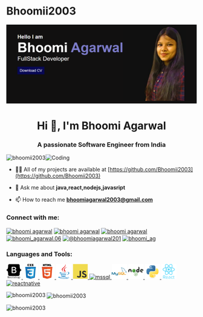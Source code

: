 # Bhoomii2003
![logo](https://github.com/Bhoomii2003/BhoomiAgarwal/blob/main/Screenshot%20(26).png)
<h1 align="center">Hi 👋, I'm Bhoomi Agarwal</h1>
<h3 align="center">A passionate Software Engineer from India</h3>
<img align="right" alt="Coding"width="400"src="https://cdn.dribbble.com/users/4055494/screenshots/15215756/media/d2b66c4ca0192aa26d103448b3d1518b.gif">

<p align="left"> <img src="https://komarev.com/ghpvc/?username=bhoomii2003&label=Profile%20views&color=0e75b6&style=flat" alt="bhoomii2003" /> </p>

- 👨‍💻 All of my projects are available at [https://github.com/Bhoomii2003](https://github.com/Bhoomii2003)

- 💬 Ask me about **java,react,nodejs,javasript**

- 📫 How to reach me **bhoomiagarwal2003@gmail.com**

<h3 align="left">Connect with me:</h3>
<p align="left">
<a href="https://twitter.com/bhoomi agarwal" target="blank"><img align="center" src="https://raw.githubusercontent.com/rahuldkjain/github-profile-readme-generator/master/src/images/icons/Social/twitter.svg" alt="bhoomi agarwal" height="30" width="40" /></a>
<a href="https://linkedin.com/in/bhoomi agarwal" target="blank"><img align="center" src="https://raw.githubusercontent.com/rahuldkjain/github-profile-readme-generator/master/src/images/icons/Social/linked-in-alt.svg" alt="bhoomi agarwal" height="30" width="40" /></a>
<a href="https://fb.com/bhoomi agarwal" target="blank"><img align="center" src="https://raw.githubusercontent.com/rahuldkjain/github-profile-readme-generator/master/src/images/icons/Social/facebook.svg" alt="bhoomi agarwal" height="30" width="40" /></a>
<a href="https://instagram.com/bhoomi_agarwal.06" target="blank"><img align="center" src="https://raw.githubusercontent.com/rahuldkjain/github-profile-readme-generator/master/src/images/icons/Social/instagram.svg" alt="bhoomi_agarwal.06" height="30" width="40" /></a>
<a href="https://www.hackerrank.com/@bhoomiagarwal201" target="blank"><img align="center" src="https://raw.githubusercontent.com/rahuldkjain/github-profile-readme-generator/master/src/images/icons/Social/hackerrank.svg" alt="@bhoomiagarwal201" height="30" width="40" /></a>
<a href="https://www.leetcode.com/bhoomi_ag" target="blank"><img align="center" src="https://raw.githubusercontent.com/rahuldkjain/github-profile-readme-generator/master/src/images/icons/Social/leet-code.svg" alt="bhoomi_ag" height="30" width="40" /></a>
</p>

<h3 align="left">Languages and Tools:</h3>
<p align="left"> <a href="https://getbootstrap.com" target="_blank" rel="noreferrer"> <img src="https://raw.githubusercontent.com/devicons/devicon/master/icons/bootstrap/bootstrap-plain-wordmark.svg" alt="bootstrap" width="40" height="40"/> </a> <a href="https://www.w3schools.com/css/" target="_blank" rel="noreferrer"> <img src="https://raw.githubusercontent.com/devicons/devicon/master/icons/css3/css3-original-wordmark.svg" alt="css3" width="40" height="40"/> </a> <a href="https://www.w3.org/html/" target="_blank" rel="noreferrer"> <img src="https://raw.githubusercontent.com/devicons/devicon/master/icons/html5/html5-original-wordmark.svg" alt="html5" width="40" height="40"/> </a> <a href="https://www.java.com" target="_blank" rel="noreferrer"> <img src="https://raw.githubusercontent.com/devicons/devicon/master/icons/java/java-original.svg" alt="java" width="40" height="40"/> </a> <a href="https://developer.mozilla.org/en-US/docs/Web/JavaScript" target="_blank" rel="noreferrer"> <img src="https://raw.githubusercontent.com/devicons/devicon/master/icons/javascript/javascript-original.svg" alt="javascript" width="40" height="40"/> </a> <a href="https://www.microsoft.com/en-us/sql-server" target="_blank" rel="noreferrer"> <img src="https://www.svgrepo.com/show/303229/microsoft-sql-server-logo.svg" alt="mssql" width="40" height="40"/> </a> <a href="https://www.mysql.com/" target="_blank" rel="noreferrer"> <img src="https://raw.githubusercontent.com/devicons/devicon/master/icons/mysql/mysql-original-wordmark.svg" alt="mysql" width="40" height="40"/> </a> <a href="https://nodejs.org" target="_blank" rel="noreferrer"> <img src="https://raw.githubusercontent.com/devicons/devicon/master/icons/nodejs/nodejs-original-wordmark.svg" alt="nodejs" width="40" height="40"/> </a> <a href="https://www.python.org" target="_blank" rel="noreferrer"> <img src="https://raw.githubusercontent.com/devicons/devicon/master/icons/python/python-original.svg" alt="python" width="40" height="40"/> </a> <a href="https://reactjs.org/" target="_blank" rel="noreferrer"> <img src="https://raw.githubusercontent.com/devicons/devicon/master/icons/react/react-original-wordmark.svg" alt="react" width="40" height="40"/> </a> <a href="https://reactnative.dev/" target="_blank" rel="noreferrer"> <img src="https://reactnative.dev/img/header_logo.svg" alt="reactnative" width="40" height="40"/> </a> </p>

<p><img align="left" src="https://github-readme-stats.vercel.app/api/top-langs?username=bhoomii2003&show_icons=true&locale=en&layout=compact" alt="bhoomii2003" /></p>

<p>&nbsp;<img align="center" src="https://github-readme-stats.vercel.app/api?username=bhoomii2003&show_icons=true&locale=en" alt="bhoomii2003" /></p>

<p><img align="center" src="https://github-readme-streak-stats.herokuapp.com/?user=bhoomii2003&" alt="bhoomii2003" /></p>
